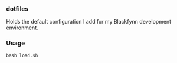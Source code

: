 ### dotfiles
Holds the default configuration I add for my Blackfynn development environment.

### Usage
```
bash load.sh
```
